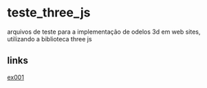 # teste_three_js
 arquivos de teste para a implementação de odelos 3d em web sites, utilizando a biblioteca three js
## links
<a href="https://dsordes37.github.io/html_css/ex001/" target="_blank" >ex001</a>
